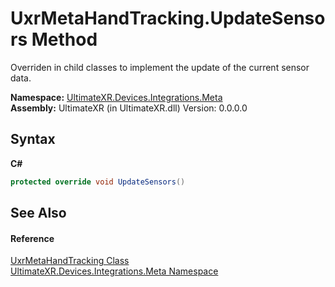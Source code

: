 # UxrMetaHandTracking.UpdateSensors Method 
 

Overriden in child classes to implement the update of the current sensor data.

**Namespace:**&nbsp;<a href="N_UltimateXR_Devices_Integrations_Meta">UltimateXR.Devices.Integrations.Meta</a><br />**Assembly:**&nbsp;UltimateXR (in UltimateXR.dll) Version: 0.0.0.0

## Syntax

**C#**<br />
``` C#
protected override void UpdateSensors()
```


## See Also


#### Reference
<a href="T_UltimateXR_Devices_Integrations_Meta_UxrMetaHandTracking">UxrMetaHandTracking Class</a><br /><a href="N_UltimateXR_Devices_Integrations_Meta">UltimateXR.Devices.Integrations.Meta Namespace</a><br />